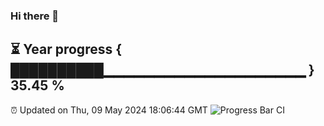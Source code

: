 ### Hi there 👋
⏳ Year progress { ██████████▁▁▁▁▁▁▁▁▁▁▁▁▁▁▁▁▁▁▁▁ } 35.45 %
---
⏰ Updated on Thu, 09 May 2024 18:06:44 GMT
![Progress Bar CI](https://github.com/Moyi321/Moyi321/workflows/Progress%20Bar%20CI/badge.svg)
